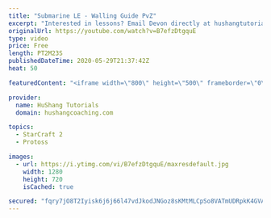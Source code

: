 ```yaml
---
title: "Submarine LE - Walling Guide PvZ"
excerpt: "Interested in lessons? Email Devon directly at hushangtutorials@outlook.com ------------------------------------------------------------------------------------------------------- Want to support HuShang Tutorials directly? Patreon is a website where you can contribute a monthly donation that will help"
originalUrl: https://youtube.com/watch?v=B7efzDtgquE
type: video
price: Free
length: PT2M23S
publishedDateTime: 2020-05-29T21:37:42Z
heat: 50

featuredContent: "<iframe width=\"800\" height=\"500\" frameborder=\"0\" src=\"https://www.youtube.com/embed/B7efzDtgquE\" allow=\"accelerometer; autoplay; encrypted-media; gyroscope; picture-in-picture\" allowfullscreen></iframe>"

provider:
  name: HuShang Tutorials
  domain: hushangcoaching.com

topics:
  - StarCraft 2
  - Protoss

images:
  - url: https://i.ytimg.com/vi/B7efzDtgquE/maxresdefault.jpg
    width: 1280
    height: 720
    isCached: true

secured: "fqry7jO8T2Iyisk6j6j66l47vdJkodJNGoz8sKMtMLCpSo8VATmUDRpkK4GVAMkk23vJTu+AKKUyFCG3sHgDPoXVDe5xyR8jOb61kVRZ9G9YB93iGhlZyu7NDK9aKHn8TZQ8J8/3j5qrhF5AR430aH5/v/zD8pMksQrjyX9APw2lwrimEXpERC54clmseiBRCvap8m6ezO/+L9yzoV5/cD72r3bI/Zia1XMR9jwXiOh0pHjX+sf+39PBeeQVY9cevzkVEOAi2V1swnjK1wyWAXk2rZMb5U9rtdFXJ2hmKO9OLZNynwcuPltQdjZMhzunaMJqeIM3z3OAcYbCuSXrZMDmZP3Sfp5SQ2oUNoLnGmcFsXlM7C6Wib0Y7R25HeVMfruxGaO0lYOAJ87osdoL2NFAMv9qZnDnV/T/FSh4Mfs=;tvpEwlR3RZPzBPEe3XK7Bw=="
---
```


